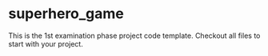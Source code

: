 # superhero_game

This is the 1st examination phase project code template.
Checkout all files to start with your project.
